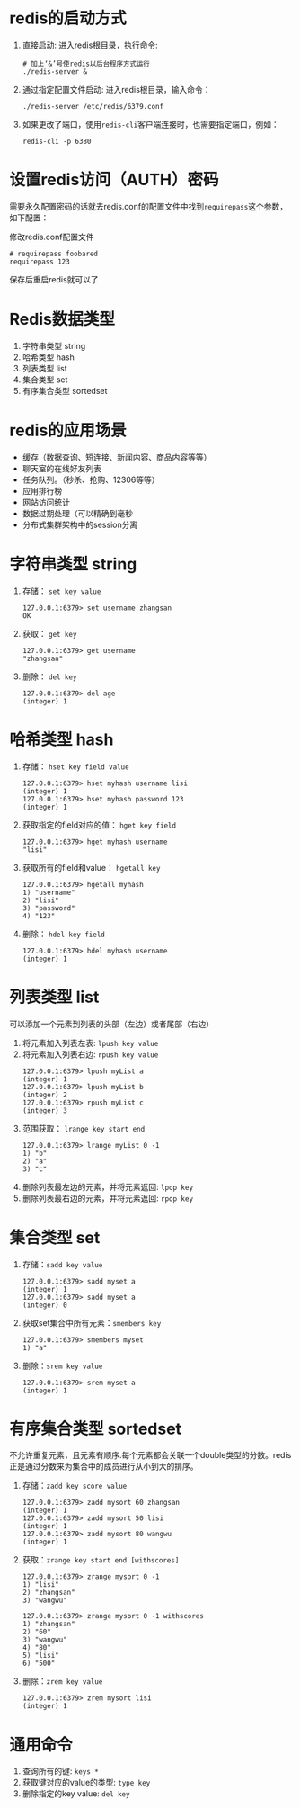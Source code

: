 # redis的启动方式

1. 直接启动: 进入redis根目录，执行命令:
    ```
    # 加上‘&’号使redis以后台程序方式运行
    ./redis-server &
    ```
2. 通过指定配置文件启动: 进入redis根目录，输入命令：
    ```
    ./redis-server /etc/redis/6379.conf
    ```
3. 如果更改了端口，使用`redis-cli`客户端连接时，也需要指定端口，例如：
    ```
    redis-cli -p 6380
    ```

# 设置redis访问（AUTH）密码

需要永久配置密码的话就去redis.conf的配置文件中找到`requirepass`这个参数，如下配置：

修改redis.conf配置文件　　
```
# requirepass foobared
requirepass 123
```
保存后重启redis就可以了

# Redis数据类型

1. 字符串类型 string
2. 哈希类型 hash
3. 列表类型 list
4. 集合类型 set
5. 有序集合类型 sortedset

# redis的应用场景

* 缓存（数据查询、短连接、新闻内容、商品内容等等）
* 聊天室的在线好友列表
* 任务队列。（秒杀、抢购、12306等等）
* 应用排行榜
* 网站访问统计
* 数据过期处理（可以精确到毫秒
* 分布式集群架构中的session分离

# 字符串类型 string
1. 存储： `set key value`
    ```
    127.0.0.1:6379> set username zhangsan
    OK
    ```
2. 获取： `get key`
    ```
    127.0.0.1:6379> get username
    "zhangsan"
    ```
3. 删除： `del key`
    ```
    127.0.0.1:6379> del age
    (integer) 1
    ```

# 哈希类型 hash
1. 存储： `hset key field value`
    ```
    127.0.0.1:6379> hset myhash username lisi
    (integer) 1
    127.0.0.1:6379> hset myhash password 123
    (integer) 1
    ```
2. 获取指定的field对应的值： `hget key field`
    ```
    127.0.0.1:6379> hget myhash username
    "lisi"
    ```
3. 获取所有的field和value： `hgetall key`
    ```
    127.0.0.1:6379> hgetall myhash
    1) "username"
    2) "lisi"
    3) "password"
    4) "123"
    ```
4. 删除： `hdel key field`
    ```
    127.0.0.1:6379> hdel myhash username
    (integer) 1
    ```

# 列表类型 list
可以添加一个元素到列表的头部（左边）或者尾部（右边）

1. 将元素加入列表左表: `lpush key value`
2. 将元素加入列表右边: `rpush key value`
    ```
    127.0.0.1:6379> lpush myList a
    (integer) 1
    127.0.0.1:6379> lpush myList b
    (integer) 2
    127.0.0.1:6379> rpush myList c
    (integer) 3
    ```
3. 范围获取： `lrange key start end`
    ```
    127.0.0.1:6379> lrange myList 0 -1
    1) "b"
    2) "a"
    3) "c"
    ```
4. 删除列表最左边的元素，并将元素返回: `lpop key` 
5. 删除列表最右边的元素，并将元素返回: `rpop key`

# 集合类型 set
1. 存储：`sadd key value`
    ```
    127.0.0.1:6379> sadd myset a
    (integer) 1
    127.0.0.1:6379> sadd myset a
    (integer) 0
    ```
2. 获取set集合中所有元素：`smembers key`
    ```
    127.0.0.1:6379> smembers myset
    1) "a"
    ```
3. 删除：`srem key value`
    ```	
    127.0.0.1:6379> srem myset a
    (integer) 1
    ```

# 有序集合类型 sortedset
不允许重复元素，且元素有顺序.每个元素都会关联一个double类型的分数。redis正是通过分数来为集合中的成员进行从小到大的排序。

1. 存储：`zadd key score value`
    ```
    127.0.0.1:6379> zadd mysort 60 zhangsan
    (integer) 1
    127.0.0.1:6379> zadd mysort 50 lisi
    (integer) 1
    127.0.0.1:6379> zadd mysort 80 wangwu
    (integer) 1
    ```
2. 获取：`zrange key start end [withscores]`
    ```
    127.0.0.1:6379> zrange mysort 0 -1
    1) "lisi"
    2) "zhangsan"
    3) "wangwu"
    
    127.0.0.1:6379> zrange mysort 0 -1 withscores
    1) "zhangsan"
    2) "60"
    3) "wangwu"
    4) "80"
    5) "lisi"
    6) "500"
    ```
3. 删除：`zrem key value`
    ```
    127.0.0.1:6379> zrem mysort lisi
    (integer) 1
    ```

# 通用命令
1. 查询所有的键: `keys *`
2. 获取键对应的value的类型: `type key` 
3. 删除指定的key value: `del key`
